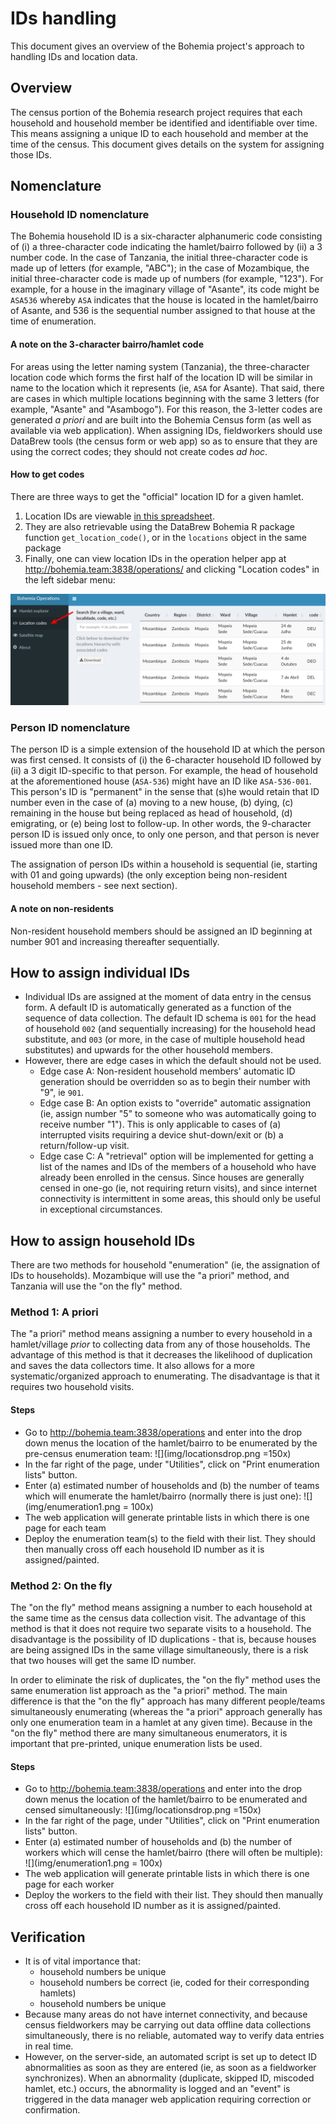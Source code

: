 # IDs handling

This document gives an overview of the Bohemia project's approach to handling IDs and location data.

## Overview

The census portion of the Bohemia research project requires that each household and household member be identified and identifiable over time. This means assigning a unique ID to each household and member at the time of the census. This document gives details on the system for assigning those IDs.

## Nomenclature

### Household ID nomenclature

The Bohemia household ID is a six-character alphanumeric code consisting of (i) a three-character code indicating the hamlet/bairro followed by (ii) a 3 number code. In the case of Tanzania, the initial three-character code is made up of letters (for example, "ABC"); in the case of Mozambique, the initial three-character code is made up of numbers (for example, "123"). For example, for a house in the imaginary village of "Asante", its code might be `ASA536` whereby `ASA` indicates that the house is located in the hamlet/bairro of Asante, and 536 is the sequential number assigned to that house at the time of enumeration.  

#### A note on the 3-character bairro/hamlet code

For areas using the letter naming system (Tanzania), the three-character location code which forms the first half of the location ID will be similar in name to the location which it represents (ie, `ASA` for Asante). That said, there are cases in which multiple locations beginning with the same 3 letters (for example, "Asante" and "Asambogo"). For this reason, the 3-letter codes are generated _a priori_ and are built into the Bohemia Census form (as well as available via web application). When assigning IDs, fieldworkers should use DataBrew tools (the census form or web app) so as to ensure that they are using the correct codes; they should not create codes _ad hoc_.

#### How to get codes

There are three ways to get the "official" location ID for a given hamlet.  

1. Location IDs are viewable [in this spreadsheet](https://docs.google.com/spreadsheets/d/1hQWeHHmDMfojs5gjnCnPqhBhiOeqKWG32xzLQgj5iBY/edit#gid=1134589765).
2. They are also retrievable using the DataBrew Bohemia R package function `get_location_code()`, or in the `locations` object in the same package
3. Finally, one can view location IDs in the operation helper app at http://bohemia.team:3838/operations/ and clicking "Location codes" in the left sidebar menu:

![](img/locations.png)


### Person ID nomenclature

The person ID is a simple extension of the household ID at which the person was first censed. It consists of (i) the 6-character household ID followed by (ii) a 3 digit ID-specific to that person. For example, the head of household at the aforementioned house (`ASA-536`) might have an ID like `ASA-536-001`. This person's ID is "permanent" in the sense that (s)he would retain that ID number even in the case of (a) moving to a new house, (b) dying, (c) remaining in the house but being replaced as head of household, (d) emigrating, or (e) being lost to follow-up. In other words, the 9-character person ID is issued only once, to only one person, and that person is never issued more than one ID.

The assignation of person IDs within a household is sequential (ie, starting with 01 and going upwards) (the only exception being non-resident household members - see next section).

#### A note on non-residents

Non-resident household members should be assigned an ID beginning at number 901 and increasing thereafter sequentially.

## How to assign individual IDs

- Individual IDs are assigned at the moment of data entry in the census form. A default ID is automatically generated as a function of the sequence of data collection. The default ID schema is `001` for the head of household `002` (and sequentially increasing) for the household head substitute, and `003` (or more, in the case of multiple household head substitutes) and upwards for the other household members.
- However, there are edge cases in which the default should not be used.
  - Edge case A: Non-resident household members' automatic ID generation should be overridden so as to begin their number with "9", ie `901`.
  - Edge case B: An option exists to "override" automatic assignation (ie, assign number "5" to someone who was automatically going to receive number "1"). This is only applicable to cases of (a) interrupted visits requiring a device shut-down/exit or (b) a return/follow-up visit.
  - Edge case C: A "retrieval" option will be implemented for getting a list of the names and IDs of the members of a household who have already been enrolled in the census. Since houses are generally censed in one-go (ie, not requiring return visits), and since internet connectivity is intermittent in some areas, this should only be useful in exceptional circumstances.


## How to assign household IDs

There are two methods for household "enumeration" (ie, the assignation of IDs to households). Mozambique will use the "a priori" method, and Tanzania will use the "on the fly" method.

### Method 1: A priori

The "a priori" method means assigning a number to every household in a hamlet/village _prior_ to collecting data from any of those households. The advantage of this method is that it decreases the likelihood of duplication and saves the data collectors time. It also allows for a more systematic/organized approach to enumerating. The disadvantage is that it requires two household visits.

#### Steps

- Go to http://bohemia.team:3838/operations and enter into the drop down menus the location of the hamlet/bairro to be enumerated by the pre-census enumeration team:
![](img/locationsdrop.png =150x)
- In the far right of the page, under "Utilities", click on "Print enumeration lists" button.
- Enter (a) estimated number of households and (b) the number of teams which will enumerate the hamlet/bairro (normally there is just one):
![](img/enumeration1.png = 100x)
- The web application will generate printable lists in which there is one page for each team
- Deploy the enumeration team(s) to the field with their list. They should then manually cross off each household ID number as it is assigned/painted.

### Method 2: On the fly

The "on the fly" method means assigning a number to each household at the same time as the census data collection visit. The advantage of this method is that it does not require two separate visits to a household. The disadvantage is the possibility of ID duplications - that is, because houses are being assigned IDs in the same village simultaneously, there is a risk that two houses will get the same ID number.

In order to eliminate the risk of duplicates, the "on the fly" method uses the same enumeration list approach as the "a priori" method. The main difference is that the "on the fly" approach has many different people/teams simultaneously enumerating (whereas the "a priori" approach generally has only one enumeration team in a hamlet at any given time). Because in the "on the fly" method there are many simultaneous enumerators, it is important that pre-printed, unique enumeration lists be used.

#### Steps
- Go to http://bohemia.team:3838/operations and enter into the drop down menus the location of the hamlet/bairro to be enumerated and censed simultaneously:
![](img/locationsdrop.png =150x)
- In the far right of the page, under "Utilities", click on "Print enumeration lists" button.
- Enter (a) estimated number of households and (b) the number of workers which will cense the hamlet/bairro (there will often be multiple):
![](img/enumeration1.png = 100x)
- The web application will generate printable lists in which there is one page for each worker
- Deploy the workers to the field with their list. They should then manually cross off each household ID number as it is assigned/painted.

## Verification  
- It is of vital importance that:
  - household numbers be unique
  - household numbers be correct (ie, coded for their corresponding hamlets)
  - household numbers be unique
- Because many areas do not have internet connectivity, and because census fieldworkers may be carrying out data offline data collections simultaneously, there is no reliable, automated way to verify data entries in real time.
- However, on the server-side, an automated script is set up to detect ID abnormalities as soon as they are entered (ie, as soon as a fieldworker synchronizes). When an abnormality (duplicate, skipped ID, miscoded hamlet, etc.) occurs, the abnormality is logged and an "event" is triggered in the data manager web application requiring correction or confirmation.
